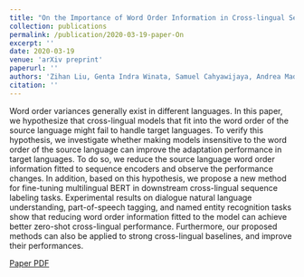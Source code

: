 ```yaml
---
title: "On the Importance of Word Order Information in Cross-lingual Sequence Labeling"
collection: publications
permalink: /publication/2020-03-19-paper-On
excerpt: ''
date: 2020-03-19
venue: 'arXiv preprint'
paperurl: ''
authors: 'Zihan Liu, Genta Indra Winata, Samuel Cahyawijaya, Andrea Madotto, Zhaojiang Lin, Pascale Fung'
citation: ''
---
```

Word order variances generally exist in different languages. In this paper, we hypothesize that cross-lingual models that fit into the word order of the source language might fail to handle target languages. To verify this hypothesis, we investigate whether making models insensitive to the word order of the source language can improve the adaptation performance in target languages. To do so, we reduce the source language word order information fitted to sequence encoders and observe the performance changes. In addition, based on this hypothesis, we propose a new method for fine-tuning multilingual BERT in downstream cross-lingual sequence labeling tasks. Experimental results on dialogue natural language understanding, part-of-speech tagging, and named entity recognition tasks show that reducing word order information fitted to the model can achieve better zero-shot cross-lingual performance. Furthermore, our proposed methods can also be applied to strong cross-lingual baselines, and improve their performances.

[Paper PDF](https://arxiv.org/pdf/2001.11164.pdf)
